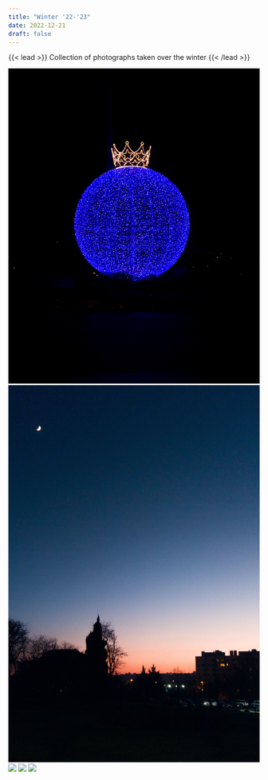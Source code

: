 ```yaml
---
title: "Winter '22-'23"
date: 2022-12-21
draft: false
---
```


{{< lead >}}
Collection of photographs taken over the winter
{{< /lead >}}

![](IMG_20221221_213328.jpg)
![](IMG_20221227_175224__01.jpg)
![](IMG_20230120_235925.jpg)
![](DSCF2020.jpg)
![](IMG_20230319_211420.jpg)
